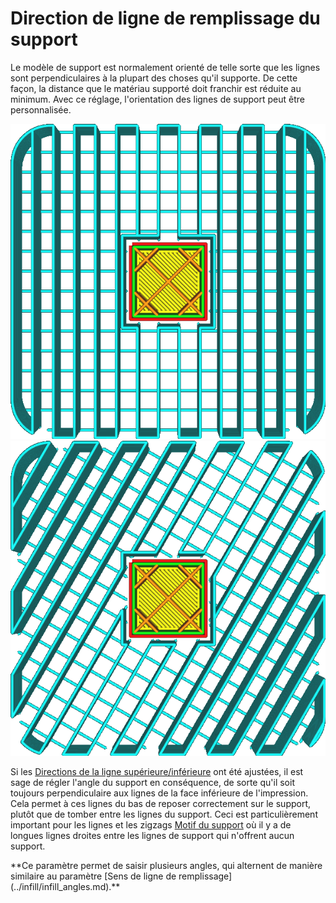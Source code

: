 Direction de ligne de remplissage du support
====
Le modèle de support est normalement orienté de telle sorte que les lignes sont perpendiculaires à la plupart des choses qu'il supporte. De cette façon, la distance que le matériau supporté doit franchir est réduite au minimum. Avec ce réglage, l'orientation des lignes de support peut être personnalisée.

![Un angle de 0°](../../../articles/images/support_infill_angle_0.png)
![Un angle de 30°](../../../articles/images/support_infill_angle_30.png)

Si les [Directions de la ligne supérieure/inférieure](../shell/skin_angles.md) ont été ajustées, il est sage de régler l'angle du support en conséquence, de sorte qu'il soit toujours perpendiculaire aux lignes de la face inférieure de l'impression. Cela permet à ces lignes du bas de reposer correctement sur le support, plutôt que de tomber entre les lignes du support. Ceci est particulièrement important pour les lignes et les zigzags [Motif du support](support_pattern.md) où il y a de longues lignes droites entre les lignes de support qui n'offrent aucun support.

<!--if cura_version >= 4.1-->**Ce paramètre permet de saisir plusieurs angles, qui alternent de manière similaire au paramètre [Sens de ligne de remplissage](../infill/infill_angles.md).**<!--endif-->
